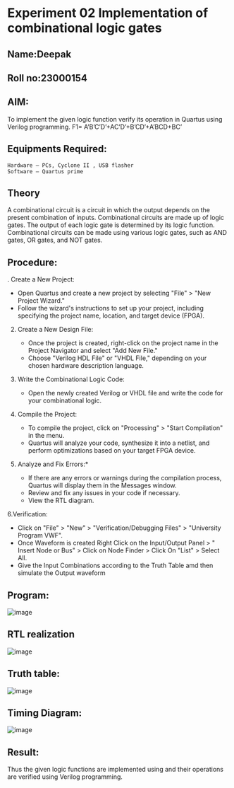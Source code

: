 # Experiment 02 Implementation of combinational logic gates
## Name:Deepak 
## Roll no:23000154
## AIM:
To implement the given logic function verify its operation in Quartus using Verilog programming.
F1= A’B’C’D’+AC’D’+B’CD’+A’BCD+BC’
 
## Equipments Required:
```
Hardware – PCs, Cyclone II , USB flasher
Software – Quartus prime
```

## Theory
 A combinational circuit is a circuit in which the output depends on the present combination of inputs. Combinational circuits are made up of logic gates. The output of each logic gate is determined by its logic function. Combinational circuits can be made using various logic gates, such as AND gates, OR gates, and NOT gates.

## Procedure:
. Create a New Project:
   - Open Quartus and create a new project by selecting "File" > "New Project Wizard."
   - Follow the wizard's instructions to set up your project, including specifying the project name, location, and target device (FPGA).
2. Create a New Design File:
   - Once the project is created, right-click on the project name in the Project Navigator and select "Add New File."
   - Choose "Verilog HDL File" or "VHDL File," depending on your chosen hardware description language.

3. Write the Combinational Logic Code:
   - Open the newly created Verilog or VHDL file and write the code for your combinational logic.
     
4. Compile the Project:
   - To compile the project, click on "Processing" > "Start Compilation" in the menu.
   - Quartus will analyze your code, synthesize it into a netlist, and perform optimizations based on your target FPGA device.

5. Analyze and Fix Errors:*
   - If there are any errors or warnings during the compilation process, Quartus will display them in the Messages window.
   - Review and fix any issues in your code if necessary.
   - View the RTL diagram.

6.Verification:
   - Click on "File" > "New" > "Verification/Debugging Files" > "University Program VWF".
   - Once Waveform is created Right Click on the Input/Output Panel > " Insert Node or Bus" > Click on Node Finder > Click On "List" > Select All.
   - Give the Input Combinations according to the Truth Table amd then simulate the Output waveform

## Program:
![image](https://github.com/deepak23000154/Experiment--02-Implementation-of-combinational-logic-/assets/151951350/509074a9-a13a-4d05-b6cc-653cacf35d02)

## RTL realization
![image](https://github.com/deepak23000154/Experiment--02-Implementation-of-combinational-logic-/assets/151951350/bb404c01-89cd-423d-8234-aec346ec608c)

## Truth table:
![image](https://github.com/deepak23000154/Experiment--02-Implementation-of-combinational-logic-/assets/151951350/152ffab6-9d85-407e-abad-d8d9aeb60292)

## Timing Diagram:
![image](https://github.com/deepak23000154/Experiment--02-Implementation-of-combinational-logic-/assets/151951350/75ea320e-c812-4b8d-ab6e-1bb284ee38bc)

## Result:
Thus the given logic functions are implemented using  and their operations are verified using Verilog programming.
